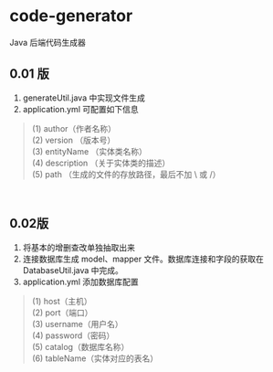 # code-generator
Java 后端代码生成器

## 0.01 版<br>
1. generateUtil.java 中实现文件生成
1. application.yml 可配置如下信息
> (1) author（作者名称）<br>
(2) version （版本号）<br>
(3) entityName （实体类名称）<br>
(4) description （关于实体类的描述）<br>
(5) path （生成的文件的存放路径，最后不加 \ 或 /）<br>

<br>

## 0.02版
1. 将基本的增删查改单独抽取出来
2. 连接数据库生成 model、mapper 文件。数据库连接和字段的获取在 DatabaseUtil.java 中完成。
3. application.yml 添加数据库配置
> (1) host（主机）<br>
(2) port（端口）<br>
(3) username（用户名）<br>
(4) password（密码）<br>
(5) catalog（数据库名称）<br>
(6) tableName（实体对应的表名）<br>
